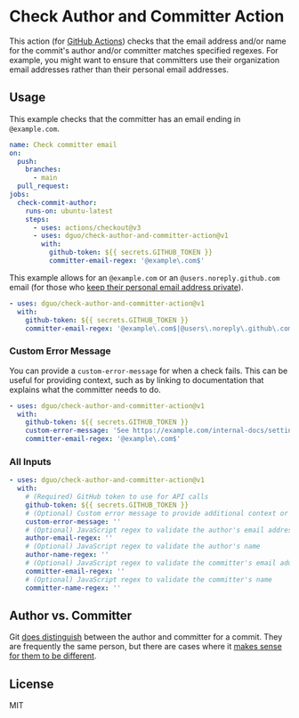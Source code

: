 # Check Author and Committer Action

This action (for [GitHub Actions](https://github.com/features/actions)) checks
that the email address and/or name for the commit's author and/or committer
matches specified regexes. For example, you might want to ensure that committers
use their organization email addresses rather than their personal email
addresses.

## Usage

This example checks that the committer has an email ending in
`@example.com`.

```yaml
name: Check committer email
on:
  push:
    branches:
      - main
  pull_request:
jobs:
  check-commit-author:
    runs-on: ubuntu-latest
    steps:
      - uses: actions/checkout@v3
      - uses: dguo/check-author-and-committer-action@v1
        with:
          github-token: ${{ secrets.GITHUB_TOKEN }}
          committer-email-regex: '@example\.com$'
```

This example allows for an `@example.com` or an `@users.noreply.github.com`
email (for those who [keep their personal email address
private](https://docs.github.com/en/account-and-profile/setting-up-and-managing-your-github-user-account/managing-email-preferences/setting-your-commit-email-address#about-commit-email-addresses)).

```yaml
- uses: dguo/check-author-and-committer-action@v1
  with:
    github-token: ${{ secrets.GITHUB_TOKEN }}
    committer-email-regex: '@example\.com$|@users\.noreply\.github\.com$'
```

### Custom Error Message

You can provide a `custom-error-message` for when a check fails. This can be
useful for providing context, such as by linking to documentation that explains
what the committer needs to do.

```yaml
- uses: dguo/check-author-and-committer-action@v1
  with:
    github-token: ${{ secrets.GITHUB_TOKEN }}
    custom-error-message: 'See https://example.com/internal-docs/setting-your-git-config'
    committer-email-regex: '@example\.com$'
```

### All Inputs

```yaml
- uses: dguo/check-author-and-committer-action@v1
  with:
    # (Required) GitHub token to use for API calls
    github-token: ${{ secrets.GITHUB_TOKEN }}
    # (Optional) Custom error message to provide additional context or information
    custom-error-message: ''
    # (Optional) JavaScript regex to validate the author's email address
    author-email-regex: ''
    # (Optional) JavaScript regex to validate the author's name
    author-name-regex: ''
    # (Optional) JavaScript regex to validate the committer's email address
    committer-email-regex: ''
    # (Optional) JavaScript regex to validate the committer's name
    committer-name-regex: ''
```

## Author vs. Committer

Git [does distinguish](https://stackoverflow.com/q/18750808/1481479) between the
author and committer for a commit. They are frequently the same person, but
there are cases where it [makes sense for them to be
different](https://ivan.bessarabov.com/blog/git-author-committer).

## License

MIT
